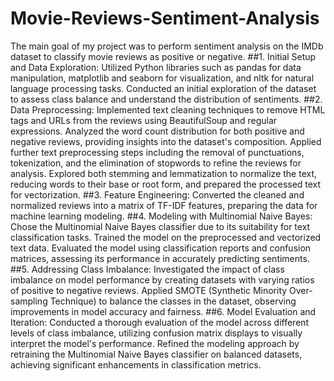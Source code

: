 # Movie-Reviews-Sentiment-Analysis
The main goal of my project was to perform sentiment analysis on the IMDb dataset to classify movie reviews as positive or negative.
##1. Initial Setup and Data Exploration:
Utilized Python libraries such as pandas for data manipulation, matplotlib and seaborn for visualization, and nltk for natural language processing tasks.
Conducted an initial exploration of the dataset to assess class balance and understand the distribution of sentiments.
##2. Data Preprocessing:
Implemented text cleaning techniques to remove HTML tags and URLs from the reviews using BeautifulSoup and regular expressions.
Analyzed the word count distribution for both positive and negative reviews, providing insights into the dataset's composition.
Applied further text preprocessing steps including the removal of punctuations, tokenization, and the elimination of stopwords to refine the reviews for analysis.
Explored both stemming and lemmatization to normalize the text, reducing words to their base or root form, and prepared the processed text for vectorization.
##3. Feature Engineering:
Converted the cleaned and normalized reviews into a matrix of TF-IDF features, preparing the data for machine learning modeling.
##4. Modeling with Multinomial Naive Bayes:
Chose the Multinomial Naive Bayes classifier due to its suitability for text classification tasks. Trained the model on the preprocessed and vectorized text data.
Evaluated the model using classification reports and confusion matrices, assessing its performance in accurately predicting sentiments.
##5. Addressing Class Imbalance:
Investigated the impact of class imbalance on model performance by creating datasets with varying ratios of positive to negative reviews.
Applied SMOTE (Synthetic Minority Over-sampling Technique) to balance the classes in the dataset, observing improvements in model accuracy and fairness.
##6. Model Evaluation and Iteration:
Conducted a thorough evaluation of the model across different levels of class imbalance, utilizing confusion matrix displays to visually interpret the model's performance.
Refined the modeling approach by retraining the Multinomial Naive Bayes classifier on balanced datasets, achieving significant enhancements in classification metrics.